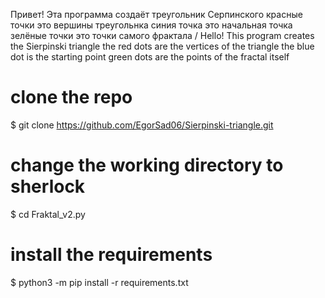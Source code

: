 Привет! Эта программа создаёт треугольник Серпинского красные точки это вершины треугольнка синия точка это начальная точка зелёные точки это точки самого фрактала / Hello! This program creates the Sierpinski triangle the red dots are the vertices of the triangle the blue dot is the starting point green dots are the points of the fractal itself


# clone the repo
$ git clone https://github.com/EgorSad06/Sierpinski-triangle.git

# change the working directory to sherlock
$ cd Fraktal_v2.py

# install the requirements
$ python3 -m pip install -r requirements.txt
